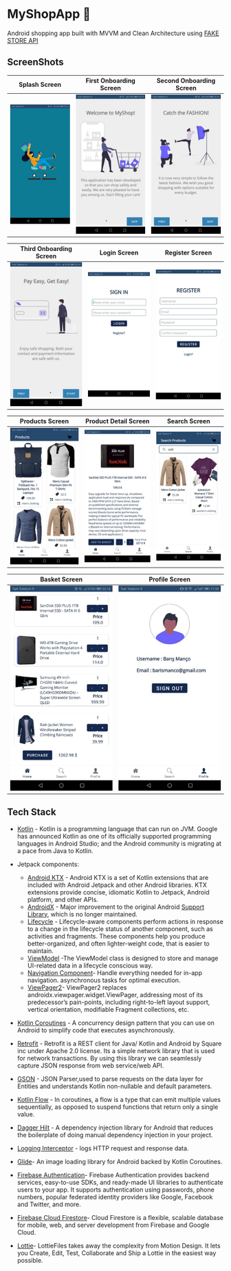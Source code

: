 
# MyShopApp 🛒
Android shopping app built with MVVM and Clean Architecture using [FAKE STORE API](https://fakestoreapi.com/)


## ScreenShots

Splash Screen             | First Onboarding Screen     | Second Onboarding Screen
:-------------------------:|:-------------------------:|:-------------------------:
<img src="screenshots/SS1.jpg"/>            |  <img src="screenshots/SS2.jpg"/>  | <img src="screenshots/SS3.jpg"/>  |

Third Onboarding Screen            | Login Screen               | Register Screen
:-------------------------:|:-------------------------:|:-------------------------:
<img src="screenshots/SS4.jpg"/>           |  <img src="screenshots/SS5.jpg"/>              | <img src="screenshots/SS6.jpg"/>  |

Products Screen            | Product Detail Screen               | Search Screen
:-------------------------:|:-------------------------:|:-------------------------:
<img src="screenshots/SS7.jpg"/>           |  <img src="screenshots/SS8.jpg"/>              | <img src="screenshots/SS9.jpg"/>  |

Basket Screen              | Profile Screen               |
:-------------------------:|:-------------------------:|
<img src="screenshots/SS10.jpg"/>          |  <img src="screenshots/SS11.jpg"/>             |


## Tech Stack
- [Kotlin](https://developer.android.com/kotlin) - Kotlin is a programming language that can run on JVM. Google has announced Kotlin as one of its officially supported programming languages in Android Studio; and the Android community is migrating at a pace from Java to Kotlin.
- Jetpack components:
    - [Android KTX](https://developer.android.com/kotlin/ktx.html) - Android KTX is a set of Kotlin extensions that are included with Android Jetpack and other Android libraries. KTX extensions provide concise, idiomatic Kotlin to Jetpack, Android platform, and other APIs.
    - [AndroidX](https://developer.android.com/jetpack/androidx) - Major improvement to the original Android [Support Library](https://developer.android.com/topic/libraries/support-library/index), which is no longer maintained.
    - [Lifecycle](https://developer.android.com/topic/libraries/architecture/lifecycle) - Lifecycle-aware components perform actions in response to a change in the lifecycle status of another component, such as activities and fragments. These components help you produce better-organized, and often lighter-weight code, that is easier to maintain.
    - [ViewModel](https://developer.android.com/topic/libraries/architecture/viewmodel) -The ViewModel class is designed to store and manage UI-related data in a lifecycle conscious way.
	- [Navigation Component](https://developer.android.com/guide/navigation/navigation-getting-started)- Handle everything needed for in-app navigation. asynchronous tasks for optimal execution.
	- [ViewPager2](https://developer.android.com/jetpack/androidx/releases/viewpager2)- ViewPager2 replaces androidx.viewpager.widget.ViewPager, addressing most of its predecessor’s pain-points, including right-to-left layout support, vertical orientation, modifiable Fragment collections, etc.



- [Kotlin Coroutines](https://developer.android.com/kotlin/coroutines) - A concurrency design pattern that you can use on Android to simplify code that executes asynchronously.
- [Retrofit](https://square.github.io/retrofit) -  Retrofit is a REST client for Java/ Kotlin and Android by Square inc under Apache 2.0 license. Its a simple network library that is used for network transactions. By using this library we can seamlessly capture JSON response from web service/web API.
- [GSON](https://github.com/square/gson) - JSON Parser,used to parse requests on the data layer for Entities and understands Kotlin non-nullable and default parameters.
- [Kotlin Flow](https://developer.android.com/kotlin/flow) - In coroutines, a flow is a type that can emit multiple values sequentially, as opposed to suspend functions that return only a single value.
- [Dagger Hilt](https://developer.android.com/training/dependency-injection/hilt-android) - A dependency injection library for Android that reduces the boilerplate of doing manual dependency injection in your project.
- [Logging Interceptor](https://github.com/square/okhttp/blob/master/okhttp-logging-interceptor/README.md) -  logs HTTP request and response data.
- [Glide](https://github.com/bumptech/glide)- An image loading library for Android backed by Kotlin Coroutines.
- [Firebase Authentication](https://firebase.google.com/docs/auth)- Firebase Authentication provides backend services, easy-to-use SDKs, and ready-made UI libraries to authenticate users to your app. It supports authentication using passwords, phone numbers, popular federated identity providers like Google, Facebook and Twitter, and more.
- [Firebase Cloud Firestore](https://firebase.google.com/docs/firestore)- Cloud Firestore is a flexible, scalable database for mobile, web, and server development from Firebase and Google Cloud. 
- [Lottie](https://lottiefiles.com/)- LottieFiles takes away the complexity from Motion Design. It lets you Create, Edit, Test, Collaborate and Ship a Lottie in the easiest way possible.



